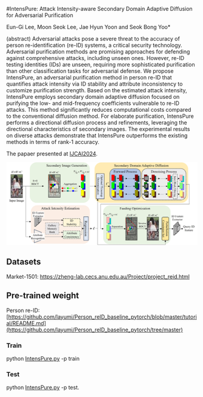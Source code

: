 #IntensPure: Attack Intensity-aware Secondary Domain Adaptive Diffusion for Adversarial Purification

Eun-Gi Lee, Moon Seok Lee, Jae Hyun Yoon and Seok Bong Yoo*

(abstract) Adversarial attacks pose a severe threat to the accuracy of person re-identification (re-ID) systems, a critical security technology. Adversarial purification methods are promising approaches for defending against comprehensive attacks, including unseen ones. However, re-ID testing identities (IDs) are unseen, requiring more sophisticated purification than other classification tasks for adversarial defense. We propose IntensPure, an adversarial purification method in person re-ID that quantifies attack intensity via ID stability and attribute inconsistency to customize purification strength. Based on the estimated attack intensity, IntensPure employs secondary domain adaptive diffusion focused on purifying the low- and mid-frequency coefficients vulnerable to re-ID attacks. This method significantly reduces computational costs compared to the conventional diffusion method. For elaborate purification, IntensPure performs a directional diffusion process and refinements, leveraging the directional characteristics of secondary images. The experimental results on diverse attacks demonstrate that IntensPure outperforms the existing methods in terms of rank-1 accuracy.

The papaer presented at [IJCAI2024](https://ijcai24.org/).


<p align='center'>
  <img src="IntensPure/.jpg"/>
</p>

## Datasets
Market-1501: https://zheng-lab.cecs.anu.edu.au/Project/project_reid.html

## Pre-trained weight
Person re-ID: [https://github.com/layumi/Person_reID_baseline_pytorch/blob/master/tutorial/README.md](https://github.com/layumi/Person_reID_baseline_pytorch/tree/master)

### Train
python [IntensPure.py](IntensPure.py)  -p train

### Test 
python [IntensPure.py](IntensPure.py) -p test.
